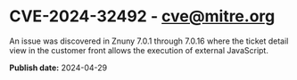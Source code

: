# CVE-2024-32492 - cve@mitre.org

An issue was discovered in Znuny 7.0.1 through 7.0.16 where the ticket detail view in the customer front allows the execution of external JavaScript.

**Publish date:** 2024-04-29
